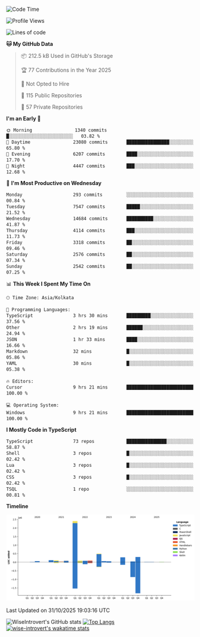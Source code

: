 <!--START_SECTION:waka-->
![Code Time](http://img.shields.io/badge/Code%20Time-4%2C426%20hrs%2058%20mins-blue)

![Profile Views](http://img.shields.io/badge/Profile%20Views-0-blue)

![Lines of code](https://img.shields.io/badge/From%20Hello%20World%20I%27ve%20Written-4.3%20million%20lines%20of%20code-blue)

**🐱 My GitHub Data** 

> 📦 212.5 kB Used in GitHub's Storage 
 > 
> 🏆 77 Contributions in the Year 2025
 > 
> 🚫 Not Opted to Hire
 > 
> 📜 115 Public Repositories 
 > 
> 🔑 57 Private Repositories 
 > 
**I'm an Early 🐤** 

```text
🌞 Morning                1340 commits        █░░░░░░░░░░░░░░░░░░░░░░░░   03.82 % 
🌆 Daytime                23080 commits       ████████████████░░░░░░░░░   65.80 % 
🌃 Evening                6207 commits        ████░░░░░░░░░░░░░░░░░░░░░   17.70 % 
🌙 Night                  4447 commits        ███░░░░░░░░░░░░░░░░░░░░░░   12.68 % 
```
📅 **I'm Most Productive on Wednesday** 

```text
Monday                   293 commits         ░░░░░░░░░░░░░░░░░░░░░░░░░   00.84 % 
Tuesday                  7547 commits        █████░░░░░░░░░░░░░░░░░░░░   21.52 % 
Wednesday                14684 commits       ██████████░░░░░░░░░░░░░░░   41.87 % 
Thursday                 4114 commits        ███░░░░░░░░░░░░░░░░░░░░░░   11.73 % 
Friday                   3318 commits        ██░░░░░░░░░░░░░░░░░░░░░░░   09.46 % 
Saturday                 2576 commits        ██░░░░░░░░░░░░░░░░░░░░░░░   07.34 % 
Sunday                   2542 commits        ██░░░░░░░░░░░░░░░░░░░░░░░   07.25 % 
```


📊 **This Week I Spent My Time On** 

```text
🕑︎ Time Zone: Asia/Kolkata

💬 Programming Languages: 
TypeScript               3 hrs 30 mins       █████████░░░░░░░░░░░░░░░░   37.56 % 
Other                    2 hrs 19 mins       ██████░░░░░░░░░░░░░░░░░░░   24.94 % 
JSON                     1 hr 33 mins        ████░░░░░░░░░░░░░░░░░░░░░   16.66 % 
Markdown                 32 mins             █░░░░░░░░░░░░░░░░░░░░░░░░   05.86 % 
YAML                     30 mins             █░░░░░░░░░░░░░░░░░░░░░░░░   05.38 % 

🔥 Editors: 
Cursor                   9 hrs 21 mins       █████████████████████████   100.00 % 

💻 Operating System: 
Windows                  9 hrs 21 mins       █████████████████████████   100.00 % 
```

**I Mostly Code in TypeScript** 

```text
TypeScript               73 repos            ███████████████░░░░░░░░░░   58.87 % 
Shell                    3 repos             █░░░░░░░░░░░░░░░░░░░░░░░░   02.42 % 
Lua                      3 repos             █░░░░░░░░░░░░░░░░░░░░░░░░   02.42 % 
CSS                      3 repos             █░░░░░░░░░░░░░░░░░░░░░░░░   02.42 % 
TSQL                     1 repo              ░░░░░░░░░░░░░░░░░░░░░░░░░   00.81 % 
```



**Timeline**

![Lines of Code chart](https://raw.githubusercontent.com/wise-introvert/wise-introvert/master/assets/bar_graph.png)


 Last Updated on 31/10/2025 19:03:16 UTC
<!--END_SECTION:waka-->

![WiseIntrovert's GitHub stats](https://github-readme-stats.vercel.app/api?username=wise-introvert&count_private=true&show_icons=true)
[![Top Langs](https://github-readme-stats.vercel.app/api/top-langs/?username=wise-introvert&langs_count=10)](https://github.com/anuraghazra/github-readme-stats)
[![wise-introvert's wakatime stats](https://github-readme-stats.vercel.app/api/wakatime?username=wiseintrovert)](https://github.com/anuraghazra/github-readme-stats)
